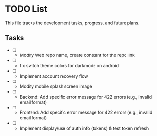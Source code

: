 # TODO List

This file tracks the development tasks, progress, and future plans.

## Tasks

- [ ] - Modify Web repo name, create constant for the repo link
- [ ] - fix switch theme colors for darkmode on android
- [ ] - Implement account recovery flow
- [ ] - Modify mobile splash screen image
- [ ] - Backend: Add specific error message for 422 errors (e.g., invalid email format)
- [ ] - Frontend: Add specific error message for 422 errors (e.g., invalid email format)
- [ ] - Implement display/use of auth info (tokens) & test token refresh